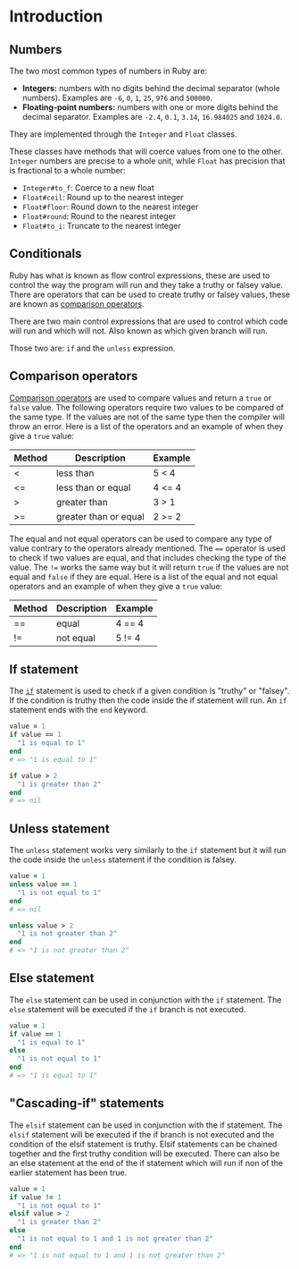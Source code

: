 # Introduction

## Numbers

The two most common types of numbers in Ruby are:

- **Integers:** numbers with no digits behind the decimal separator (whole numbers). Examples are `-6`, `0`, `1`, `25`, `976` and `500000`.
- **Floating-point numbers:** numbers with one or more digits behind the decimal separator. Examples are `-2.4`, `0.1`, `3.14`, `16.984025` and `1024.0`.

They are implemented through the `Integer` and `Float` classes.

These classes have methods that will coerce values from one to the other. `Integer` numbers are precise to a whole unit, while `Float` has precision that is fractional to a whole number:
- `Integer#to_f`: Coerce to a new float
- `Float#ceil`: Round up to the nearest integer
- `Float#floor`: Round down to the nearest integer
- `Float#round`: Round to the nearest integer
- `Float#to_i`: Truncate to the nearest integer

## Conditionals

Ruby has what is known as flow control expressions, these are used to control the way the program will run and they take a truthy or falsey value.
There are operators that can be used to create truthy or falsey values, these are known as [comparison operators][comparison-operators].

There are two main control expressions that are used to control which code will run and which will not.
Also known as which given branch will run.

Those two are: `if` and the `unless` expression.

## Comparison operators

[Comparison operators][comparison-operators] are used to compare values and return a `true` or `false` value.
The following operators require two values to be compared of the same type.
If the values are not of the same type then the compiler will throw an error.
Here is a list of the operators and an example of when they give a `true` value:

| Method | Description           | Example |
| ------ | --------------------- | ------- |
| <      | less than             | 5 < 4   |
| <=     | less than or equal    | 4 <= 4  |
| >      | greater than          | 3 > 1   |
| >=     | greater than or equal | 2 >= 2  |

The equal and not equal operators can be used to compare any type of value contrary to the operators already mentioned.
The `==` operator is used to check if two values are equal, and that includes checking the type of the value.
The `!=` works the same way but it will return `true` if the values are not equal and `false` if they are equal.
Here is a list of the equal and not equal operators and an example of when they give a `true` value:

| Method | Description  | Example |
| ------ | ------------ | ------- |
| ==     | equal        | 4 == 4  |
| !=     | not equal    | 5 != 4  |

## If statement

The [`if`][if] statement is used to check if a given condition is "truthy" or "falsey".
If the condition is truthy then the code inside the if statement will run.
An `if` statement ends with the `end` keyword.

```ruby
value = 1
if value == 1
  "1 is equal to 1"
end
# => "1 is equal to 1"

if value > 2
  "1 is greater than 2"
end
# => nil
```

## Unless statement

The `unless` statement works very similarly to the `if` statement but it will run the code inside the `unless` statement if the condition is falsey.

```ruby
value = 1
unless value == 1
  "1 is not equal to 1"
end
# => nil

unless value > 2
  "1 is not greater than 2"
end
# => "1 is not greater than 2"
```

## Else statement

The `else` statement can be used in conjunction with the `if` statement.
The `else` statement will be executed if the `if` branch is not executed.

```ruby
value = 1
if value == 1
  "1 is equal to 1"
else
  "1 is not equal to 1"
end
# => "1 is equal to 1"
```

## "Cascading-if" statements

The `elsif` statement can be used in conjunction with the if statement.
The `elsif` statement will be executed if the if branch is not executed and the condition of the elsif statement is truthy.
Elsif statements can be chained together and the first truthy condition will be executed.
There can also be an else statement at the end of the if statement which will run if non of the earlier statement has been true.

```ruby
value = 1
if value != 1
  "1 is not equal to 1"
elsif value > 2
  "1 is greater than 2"
else
  "1 is not equal to 1 and 1 is not greater than 2"
end
# => "1 is not equal to 1 and 1 is not greater than 2"
```

[comparison-operators]: https://www.w3resource.com/ruby/ruby-comparison-operators.php
[if]: https://www.rubyguides.com/ruby-tutorial/ruby-if-else/
